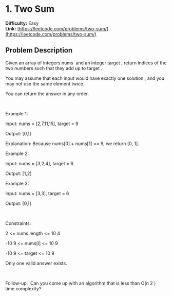 # 1. Two Sum

**Difficulty:** Easy  
**Link:** [https://leetcode.com/problems/two-sum/](https://leetcode.com/problems/two-sum/)

## Problem Description

Given an array of integers 
nums
 and an integer 
target
, return 
indices of the two numbers such that they add up to 
target
.


You may assume that each input would have 
exactly
 one solution
, and you may not use the 
same
 element twice.


You can return the answer in any order.


 


Example 1:




Input:
 nums = [2,7,11,15], target = 9

Output:
 [0,1]

Explanation:
 Because nums[0] + nums[1] == 9, we return [0, 1].



Example 2:




Input:
 nums = [3,2,4], target = 6

Output:
 [1,2]



Example 3:




Input:
 nums = [3,3], target = 6

Output:
 [0,1]



 


Constraints:




2 <= nums.length <= 10
4


-10
9
 <= nums[i] <= 10
9


-10
9
 <= target <= 10
9


Only one valid answer exists.




 


Follow-up: 
Can you come up with an algorithm that is less than 
O(n
2
)
 
time complexity?
